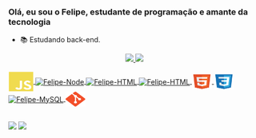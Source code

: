 ### Olá, eu sou o Felipe, estudante de programação e amante da tecnologia

- 📚 Estudando back-end.




<div align="center">   <a href="https://github.com/luizhen1">   <img height="180em" src="https://github-readme-stats.vercel.app/api?username=Fel1peLima&show_icons=true&theme=dark&include_all_commits=true&count_private=true"/>   <img height="180em" src="https://github-readme-stats.vercel.app/api/top-langs/?username=Fel1peLima&layout=compact&langs_count=7&theme=dark"/> </div>



<div style="display: inline_block"><br>
  <img align="center" alt="Felipe-Js" height="40" width="50" src="https://raw.githubusercontent.com/devicons/devicon/master/icons/javascript/javascript-plain.svg">
    <img align="center" alt="Felipe-Node" height="40" width="50" ]
    src= "https://cdn.jsdelivr.net/gh/devicons/devicon/icons/nodejs/nodejs-original.svg">
  <img align="center" alt="Felipe-HTML" height="30" width="40" src="https://cdn.jsdelivr.net/gh/devicons/devicon/icons/mongodb/mongodb-original.svg" />
   <img align="center" alt="Felipe-HTML" height="30" width="40" src="https://upload.wikimedia.org/wikipedia/commons/0/05/Go_Logo_Blue.svg" />
  <img align="center" alt="Felipe-HTML" height="30" width="40" src="https://raw.githubusercontent.com/devicons/devicon/master/icons/html5/html5-original.svg">
  <img align="center" alt="Felipe-CSS" height="30" width="40" src="https://raw.githubusercontent.com/devicons/devicon/master/icons/css3/css3-original.svg">
  <img align="center" alt="Felipe-MySQL" height="60" width="60" src="https://cdn.jsdelivr.net/gh/devicons/devicon/icons/mysql/mysql-original-wordmark.svg" />
  <img align= "center" alt="Felipe-Git" height="30" width="40" src="https://github.com/devicons/devicon/blob/master/icons/git/git-original.svg">
</div>

  ##

<div> 
  
  <a href="https://www.instagram.com/felipelima0305/" target="_blank"><img src="https://img.shields.io/badge/-Instagram-%23E4405F?style=for-the-badge&logo=instagram&logoColor=white" target="_blank"></a>
  <a href="https://www.linkedin.com/in/felipe-lima-a428b6238/" target="_blank"><img src="https://img.shields.io/badge/-LinkedIn-%230077B5?style=for-the-badge&logo=linkedin&logoColor=white" target="_blank"></a> 
  
</div>
